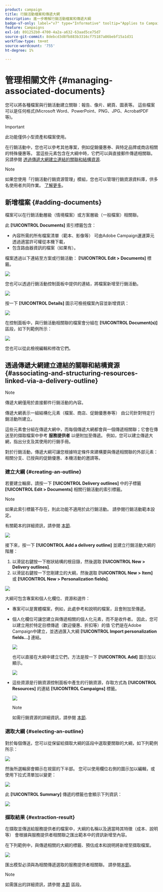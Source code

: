 ```yaml
---
product: campaign
title: 行銷活動檔案和傳遞大網
description: 進一步瞭解行銷活動檔案和傳遞大綱
badge-v7-only: label="v7" type="Informative" tooltip="Applies to Campaign Classic v7 only"
feature: Campaigns
exl-id: 891252b0-4700-4a2a-a632-63aad5ce75d7
source-git-commit: 8debcd3d8fb883b3316cf75187a86bebf15a1d31
workflow-type: tm+mt
source-wordcount: '755'
ht-degree: 1%

---
```


# 管理相關文件 {#managing-associated-documents}

您可以將各種檔案與行銷活動建立關聯：報告、像片、網頁、圖表等。 這些檔案可以是任何格式(Microsoft Word、PowerPoint、PNG、JPG、AcrobatPDF等)。

>[!IMPORTANT]
>
>此功能僅供小型資產和檔案使用。

在行銷活動中，您也可以參考其他專案，例如促銷優惠券、與特定品牌或商店相關的特殊優惠等。 當這些元素包含在大綱中時，它們可以與直接郵件傳遞相關聯。 另請參閱 [透過傳遞大網建立連結的關聯和結構資源](#associating-and-structuring-resources-linked-via-a-delivery-outline).

>[!NOTE]
>
>如果您使用「行銷活動行銷資源管理」模組，您也可以管理行銷資源資料庫，供多名使用者共同作業。 [了解更多](../../mrm/using/managing-marketing-resources.md)。

## 新增檔案 {#adding-documents}

檔案可以在行銷活動層級（情境檔案）或方案層級（一般檔案）相關聯。

此 **[!UICONTROL Documents]** 索引標籤包含：

* 內容所需的所有檔案清單（範本、影像等） 可由Adobe Campaign運運算元透過適當許可權從本機下載，
* 包含路由器資訊的檔案（如果有）。

檔案透過以下連結至方案或行銷活動： **[!UICONTROL Edit > Documents]** 標籤。

![](assets/s_ncs_user_op_add_document.png)

您也可以透過行銷活動控制面板中提供的連結，將檔案新增至行銷活動。

![](assets/add_a_document_in_op.png)

按一下 **[!UICONTROL Details]** 圖示可檢視檔案內容並新增資訊：

![](assets/s_ncs_user_op_add_document_details.png)

在控制面板中，與行銷活動相關聯的檔案會分組在 **[!UICONTROL Document(s)]** 區段，如下列範例所示：

![](assets/s_ncs_user_op_edit_document.png)

您也可以從此檢視編輯和修改它們。

## 透過傳遞大網建立連結的關聯和結構資源 {#associating-and-structuring-resources-linked-via-a-delivery-outline}

>[!NOTE]
>
>傳遞大網僅用於直接郵件行銷活動的內容。

傳遞大網表示一組結構化元素（檔案、商店、促銷優惠券等） 由公司針對特定行銷活動所建立。

這些元素會分組在傳遞大網中，而每個傳遞大網都會與一個傳遞相關聯；它會在傳送至的擷取檔案中參考 **服務提供者** 以便附加至傳遞。 例如，您可以建立傳遞大網，指出分支及其使用的行銷手冊。

對於行銷活動，傳遞大綱可讓您根據特定條件來建構要與傳遞相關聯的外部元素：相關分支、已授與的促銷優惠、本機活動的邀請等。

### 建立大綱 {#creating-an-outline}

若要建立輪廓，請按一下 **[!UICONTROL Delivery outlines]** 中的子標籤 **[!UICONTROL Edit > Documents]** 相關行銷活動的索引標籤。

>[!NOTE]
>
>如果此索引標籤不存在，則此功能不適用於此行銷活動。 請參閱行銷活動範本設定。
>   
>有關範本的詳細資訊，請參閱 [本節](../../campaign/using/marketing-campaign-templates.md#campaign-templates).

![](assets/s_ncs_user_op_composition_link.png)

接下來，按一下 **[!UICONTROL Add a delivery outline]** 並建立行銷活動大綱的階層：

1. 以滑鼠右鍵按一下樹狀結構的根目錄，然後選取 **[!UICONTROL New > Delivery outlines]**.
1. 以滑鼠右鍵按一下您剛建立的大綱，然後選取 **[!UICONTROL New > Item]** 或 **[!UICONTROL New > Personalization fields]**.

![](assets/s_ncs_user_op_add_composition.png)

大綱可包含專案和個人化欄位、資源和選件：

* 專案可以是實體檔案，例如，此處參考和說明的檔案，且會附加至傳遞。
* 個人化欄位可讓您建立與傳遞相關的個人化元素，而不是收件者。 因此，您可以建立用於特定目標傳遞（歡迎優惠、折扣等）的值 它們是在Adobe Campaign中建立，並透過匯入大綱 **[!UICONTROL Import personalization fields...]** 連結。

   ![](assets/s_ncs_user_op_add_composition_field.png)

   也可以直接在大綱中建立它們，方法是按一下 **[!UICONTROL Add]** 圖示加以顯示。

   ![](assets/s_ncs_user_op_add_composition_field_button.png)

* 這些資源是行銷資源控制面板中產生的行銷資源，存取方式為 **[!UICONTROL Resources]** 的連結 **[!UICONTROL Campaigns]** 標籤。

   ![](assets/s_ncs_user_mkg_resource_ovv.png)

   >[!NOTE]
   >
   >如需行銷資源的詳細資訊，請參閱 [本節](../../mrm/using/managing-marketing-resources.md).

### 選取大綱 {#selecting-an-outline}

對於每個傳送，您可以從保留給擷取大綱的區段中選取要關聯的大綱，如下列範例所示：

![](assets/s_ncs_user_op_select_composition.png)

然後所選輪廓會顯示在視窗的下半部。 您可以使用欄位右側的圖示加以編輯，或使用下拉式清單加以變更：

![](assets/s_ncs_user_op_select_composition_b.png)

此 **[!UICONTROL Summary]** 傳遞的標籤也會顯示下列資訊：

![](assets/s_ncs_user_op_select_composition_c.png)

### 擷取結果 {#extraction-result}

在擷取並傳送給服務提供者的檔案中，大綱的名稱以及適當時其特徵（成本、說明等） 會根據與服務提供者相關聯之匯出範本中的資訊新增至內容。

在下列範例中，與傳遞相關的大綱的標籤、預估成本和說明將新增至擷取檔案。

![](assets/s_ncs_user_op_composition_in_export_template.png)

匯出模型必須與為相關傳遞選取的服務提供者相關聯。 請參閱[本節](../../campaign/using/providers--stocks-and-budgets.md#creating-service-providers-and-their-cost-structures)。

>[!NOTE]
>
>如需匯出的詳細資訊，請參閱 [本節](../../platform/using/get-started-data-import-export.md) 區段。
